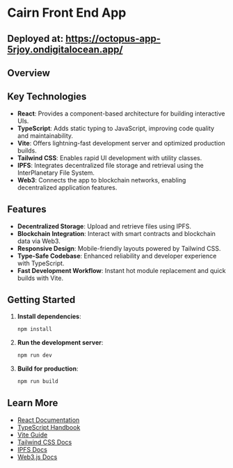 # Cairn Front End App

## Deployed at: https://octopus-app-5rjoy.ondigitalocean.app/

## Overview

## Key Technologies

- **React**: Provides a component-based architecture for building interactive UIs.
- **TypeScript**: Adds static typing to JavaScript, improving code quality and maintainability.
- **Vite**: Offers lightning-fast development server and optimized production builds.
- **Tailwind CSS**: Enables rapid UI development with utility classes.
- **IPFS**: Integrates decentralized file storage and retrieval using the InterPlanetary File System.
- **Web3**: Connects the app to blockchain networks, enabling decentralized application features.

## Features

- **Decentralized Storage**: Upload and retrieve files using IPFS.
- **Blockchain Integration**: Interact with smart contracts and blockchain data via Web3.
- **Responsive Design**: Mobile-friendly layouts powered by Tailwind CSS.
- **Type-Safe Codebase**: Enhanced reliability and developer experience with TypeScript.
- **Fast Development Workflow**: Instant hot module replacement and quick builds with Vite.

## Getting Started

1. **Install dependencies**:
    ```bash
    npm install
    ```
2. **Run the development server**:
    ```bash
    npm run dev
    ```
3. **Build for production**:
    ```bash
    npm run build
    ```

## Learn More

- [React Documentation](https://react.dev/)
- [TypeScript Handbook](https://www.typescriptlang.org/docs/)
- [Vite Guide](https://vitejs.dev/guide/)
- [Tailwind CSS Docs](https://tailwindcss.com/docs)
- [IPFS Docs](https://docs.ipfs.tech/)
- [Web3.js Docs](https://web3js.readthedocs.io/)